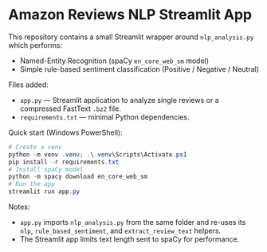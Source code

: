 # Amazon Reviews NLP Streamlit App

This repository contains a small Streamlit wrapper around `nlp_analysis.py` which performs:

- Named-Entity Recognition (spaCy `en_core_web_sm` model)
- Simple rule-based sentiment classification (Positive / Negative / Neutral)

Files added:

- `app.py` — Streamlit application to analyze single reviews or a compressed FastText `.bz2` file.
- `requirements.txt` — minimal Python dependencies.

Quick start (Windows PowerShell):

```powershell
# Create a venv
python -m venv .venv; .\.venv\Scripts\Activate.ps1
pip install -r requirements.txt
# Install spaCy model
python -m spacy download en_core_web_sm
# Run the app
streamlit run app.py
```

Notes:

- `app.py` imports `nlp_analysis.py` from the same folder and re-uses its `nlp`, `rule_based_sentiment`, and `extract_review_text` helpers.
- The Streamlit app limits text length sent to spaCy for performance.
